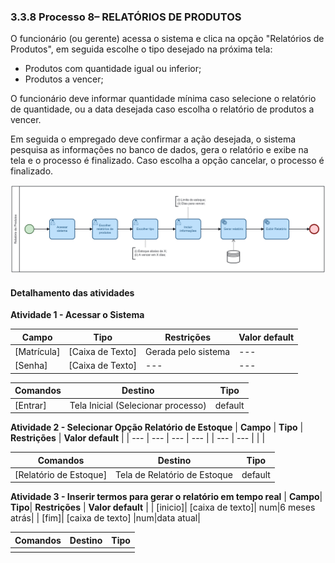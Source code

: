 ### 3.3.8 Processo 8– RELATÓRIOS DE PRODUTOS

O funcionário (ou gerente) acessa o sistema e clica na opção "Relatórios de Produtos", em seguida escolhe o tipo desejado na próxima tela:
* Produtos com quantidade igual ou inferior;
* Produtos a vencer;

O funcionário deve informar quantidade mínima caso selecione o relatório de quantidade, ou a data desejada caso escolha o relatório de produtos a vencer.

Em seguida o empregado deve confirmar a ação desejada, o sistema pesquisa as informações no banco de dados, gera o relatório e exibe na tela e o processo é finalizado. Caso escolha a opção cancelar, o processo é finalizado.

![Relatórios de Produtos](../images/08-relatorios-produtos.png "Relatórios de Produtos.")

#### Detalhamento das atividades

**Atividade 1 - Acessar o Sistema**

| **Campo**       | **Tipo**         | **Restrições**      | **Valor default** |
| ---             | ---              | ---                 | ---               |
| [Matrícula]     | [Caixa de Texto] | Gerada pelo sistema | ---     |
| [Senha]         | [Caixa de Texto] | --- | ---     |

| **Comandos**    |  **Destino**     | **Tipo**                 |
| ---             | ---              | ---                      |
| [Entrar]        | Tela Inicial (Selecionar processo)     | default      |


**Atividade 2 - Selecionar Opção Relatório de Estoque**
| **Campo**       | **Tipo**         | **Restrições** | **Valor default** |
| ---             | ---              | ---            | ---               |
| --- | ---  |                |                   |

| **Comandos**           | **Destino**                  | **Tipo**            |
|------------------------|------------------------------| ---                 |
| [Relatório de Estoque] | Tela de Relatório de Estoque | default  |

**Atividade 3 - Inserir termos para gerar o relatório em tempo real**
| **Campo**| **Tipo**| **Restrições** | **Valor default** |
| [inicio]| [caixa de texto]| num|6 meses atrás|
| [fim]| [caixa de texto] |num|data atual|

| **Comandos** |  **Destino**                   | **Tipo**           |
|------------| ---                            | ---                 |
|            |  |  |
